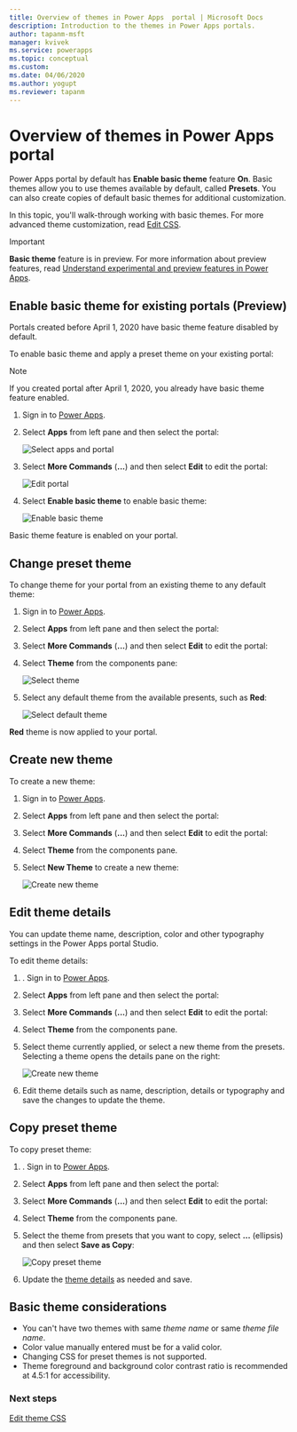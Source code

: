 ```yaml
---
title: Overview of themes in Power Apps  portal | Microsoft Docs
description: Introduction to the themes in Power Apps portals.
author: tapanm-msft
manager: kvivek
ms.service: powerapps
ms.topic: conceptual
ms.custom: 
ms.date: 04/06/2020
ms.author: yogupt
ms.reviewer: tapanm
---
```


# Overview of themes in Power Apps portal

Power Apps portal by default has **Enable basic theme** feature **On**. Basic themes allow you to use themes available by default, called **Presets**. You can also create copies of default basic themes for additional customization.

In this topic, you'll walk-through working with basic themes. For more advanced theme customization, read [Edit CSS](edit-css.md).

> [!IMPORTANT]
> **Basic theme** feature is in preview. For more information about preview features, read [Understand experimental and preview features in Power Apps](https://docs.microsoft.com/powerapps/maker/canvas-apps/working-with-experimental-preview).

## Enable basic theme for existing portals (Preview)

Portals created before April 1, 2020 have basic theme feature disabled by default.

To enable basic theme and apply a preset theme on your existing portal:

> [!NOTE]
> If you created portal after April 1, 2020, you already have basic theme feature enabled.

1. Sign in to [Power Apps](https://make.powerapps.com).

1. Select **Apps** from left pane and then select the portal:

    ![Select apps and portal](./media/theme-overview/select-app-portal.png)

1. Select **More Commands** (**...**) and then select **Edit** to edit the portal:

    ![Edit portal](./media/theme-overview/edit-portal.png)

1. Select **Enable basic theme** to enable basic theme:

    ![Enable basic theme](./media/theme-overview/enable-basic-theme.png)

Basic theme feature is enabled on your portal.

## Change preset theme

To change theme for your portal from an existing theme to any default theme:

1. Sign in to [Power Apps](https://make.powerapps.com).

1. Select **Apps** from left pane and then select the portal:

1. Select **More Commands** (**...**) and then select **Edit** to edit the portal:

1. Select **Theme** from the components pane:

    ![Select theme](./media/theme-overview/select-theme.png)

1. Select any default theme from the available presents, such as **Red**:

    ![Select default theme](./media/theme-overview/basic-theme.png)

**Red** theme is now applied to your portal.

## Create new theme

To create a new theme:

1. Sign in to [Power Apps](https://make.powerapps.com).

1. Select **Apps** from left pane and then select the portal:

1. Select **More Commands** (**...**) and then select **Edit** to edit the portal:

1. Select **Theme** from the components pane.

1. Select **New Theme** to create a new theme:

    ![Create new theme](./media/theme-overview/new-theme.png)

## Edit theme details

You can update theme name, description, color and other typography settings in the Power Apps portal Studio. 

To edit theme details:

1. . Sign in to [Power Apps](https://make.powerapps.com).

1. Select **Apps** from left pane and then select the portal:

1. Select **More Commands** (**...**) and then select **Edit** to edit the portal:

1. Select **Theme** from the components pane.

1. Select theme currently applied, or select a new theme from the presets.
   Selecting a theme opens the details pane on the right:

    ![Create new theme](./media/theme-overview/theme-details.png)

1. Edit theme details such as name, description, details or typography and save the changes to update the theme.

## Copy preset theme

To copy preset theme:

1. . Sign in to [Power Apps](https://make.powerapps.com).

1. Select **Apps** from left pane and then select the portal:

1. Select **More Commands** (**...**) and then select **Edit** to edit the portal:

1. Select **Theme** from the components pane.

1. Select the theme from presets that you want to copy, select **...** (ellipsis) and then select **Save as Copy**:

    ![Copy preset theme](./media/theme-overview/copy-preset-theme.png)

1. Update the [theme details](#edit-theme-details) as needed and save.

## Basic theme considerations

- You can't have two themes with same *theme name* or same *theme file name*. 
- Color value manually entered must be for a valid color.
- Changing CSS for preset themes is not supported.
- Theme foreground and background color contrast ratio is recommended at 4.5:1 for accessibility.

### Next steps

[Edit theme CSS](edit-css.md)
